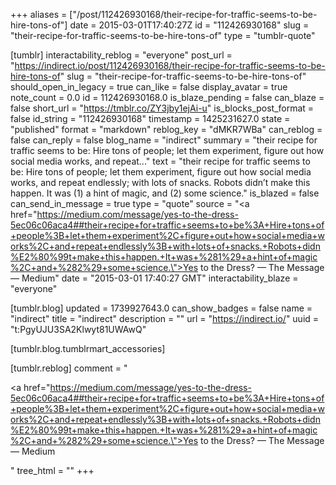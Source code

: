 +++
aliases = ["/post/112426930168/their-recipe-for-traffic-seems-to-be-hire-tons-of"]
date = 2015-03-01T17:40:27Z
id = "112426930168"
slug = "their-recipe-for-traffic-seems-to-be-hire-tons-of"
type = "tumblr-quote"

[tumblr]
interactability_reblog = "everyone"
post_url = "https://indirect.io/post/112426930168/their-recipe-for-traffic-seems-to-be-hire-tons-of"
slug = "their-recipe-for-traffic-seems-to-be-hire-tons-of"
should_open_in_legacy = true
can_like = false
display_avatar = true
note_count = 0.0
id = 112426930168.0
is_blaze_pending = false
can_blaze = false
short_url = "https://tmblr.co/ZY3jby1ejAi-u"
is_blocks_post_format = false
id_string = "112426930168"
timestamp = 1425231627.0
state = "published"
format = "markdown"
reblog_key = "dMKR7WBa"
can_reblog = false
can_reply = false
blog_name = "indirect"
summary = "their recipe for traffic seems to be: Hire tons of people; let them experiment, figure out how social media works, and repeat..."
text = "their recipe for traffic seems to be: Hire tons of people; let them experiment, figure out how social media works, and repeat endlessly; with lots of snacks. Robots didn’t make this happen. It was (1) a hint of magic, and (2) some science."
is_blazed = false
can_send_in_message = true
type = "quote"
source = "<a href=\"https://medium.com/message/yes-to-the-dress-5ec06c06aca4##their+recipe+for+traffic+seems+to+be%3A+Hire+tons+of+people%3B+let+them+experiment%2C+figure+out+how+social+media+works%2C+and+repeat+endlessly%3B+with+lots+of+snacks.+Robots+didn%E2%80%99t+make+this+happen.+It+was+%281%29+a+hint+of+magic%2C+and+%282%29+some+science.\">Yes to the Dress? — The Message — Medium</a>"
date = "2015-03-01 17:40:27 GMT"
interactability_blaze = "everyone"

[tumblr.blog]
updated = 1739927643.0
can_show_badges = false
name = "indirect"
title = "indirect"
description = ""
url = "https://indirect.io/"
uuid = "t:PgyUJU3SA2Klwyt81UWAwQ"

[tumblr.blog.tumblrmart_accessories]

[tumblr.reblog]
comment = "<p><a href=\"https://medium.com/message/yes-to-the-dress-5ec06c06aca4##their+recipe+for+traffic+seems+to+be%3A+Hire+tons+of+people%3B+let+them+experiment%2C+figure+out+how+social+media+works%2C+and+repeat+endlessly%3B+with+lots+of+snacks.+Robots+didn%E2%80%99t+make+this+happen.+It+was+%281%29+a+hint+of+magic%2C+and+%282%29+some+science.\">Yes to the Dress? — The Message — Medium</a></p>"
tree_html = ""
+++
